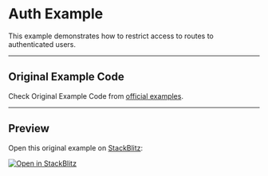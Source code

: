 # Auth Example

This example demonstrates how to restrict access to routes to authenticated users.

---

## Original Example Code

Check Original Example Code from [official examples](https://github.com/remix-run/react-router/tree/dev/examples/auth).

---

## Preview

Open this original example on [StackBlitz](https://stackblitz.com):

[![Open in StackBlitz](https://developer.stackblitz.com/img/open_in_stackblitz.svg)](https://stackblitz.com/github/remix-run/react-router/tree/main/examples/auth?file=src/App.tsx)
